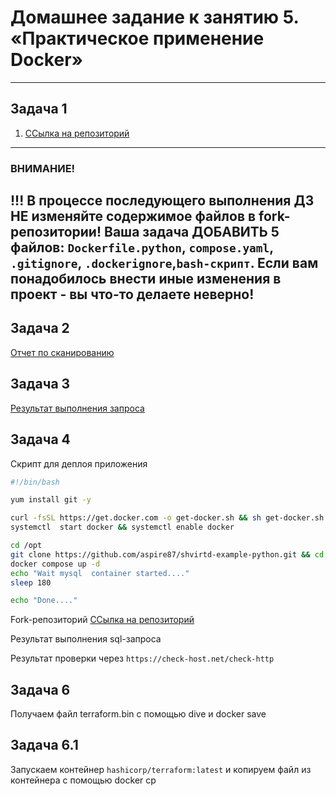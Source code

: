 # Домашнее задание к занятию 5. «Практическое применение Docker»

---

## Задача 1
1. [ССылка на репозиторий](https://github.com/aspire87/shvirtd-example-python)

---
### ВНИМАНИЕ!
!!! В процессе последующего выполнения ДЗ НЕ изменяйте содержимое файлов в fork-репозитории! Ваша задача ДОБАВИТЬ 5 файлов: ```Dockerfile.python```, ```compose.yaml```, ```.gitignore```, ```.dockerignore```,```bash-скрипт```. Если вам понадобилось внести иные изменения в проект - вы что-то делаете неверно!
---

## Задача 2 

[Отчет по  сканированию](vulnerabilities.csv)

## Задача 3

[Результат выполнения запроса](img/TASK_3_sql_requests.png)

## Задача 4
Скрипт для деплоя приложения 

```bash
#!/bin/bash

yum install git -y

curl -fsSL https://get.docker.com -o get-docker.sh && sh get-docker.sh
systemctl  start docker && systemctl enable docker

cd /opt
git clone https://github.com/aspire87/shvirtd-example-python.git && cd shvirtd-example-python
docker compose up -d
echo "Wait mysql  container started...."
sleep 180

echo "Done...."

```
Fork-репозиторий
[ССылка на репозиторий](https://github.com/aspire87/shvirtd-example-python)

Результат выполнения sql-запроса

[](img/TASK_4_sql_requests.png)


Результат проверки через   ```https://check-host.net/check-http```

[](img/TASK_4_check_server.png)




## Задача 6
Получаем  файл terraform.bin с помощью dive  и  docker save
 
[](img/TASK_6_push_terraform.png)

[](img/TASK_6_dive_terraform.png)

[](img/TASK_6_copy_terraform.png)




## Задача 6.1
Запускаем контейнер ```hashicorp/terraform:latest```  и копируем  файл  из  контейнера с помощью  docker cp

[](img/TASK_6_docker_cp_terraform.png)


